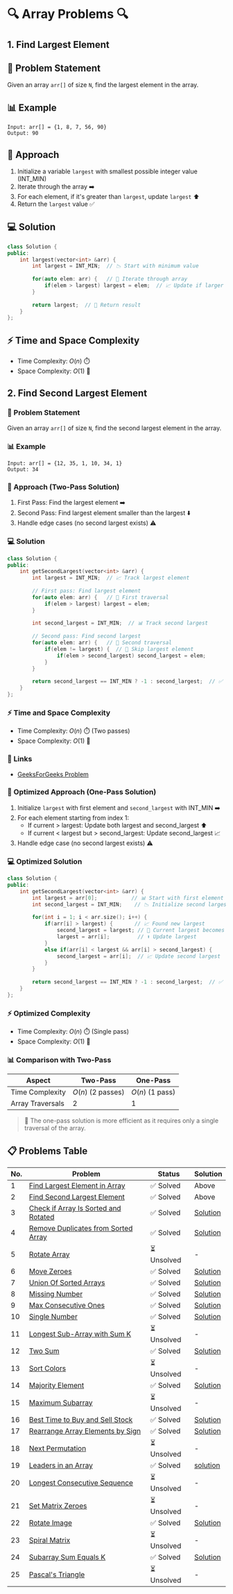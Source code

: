 # 🔍 Array Problems 🔍

## 1. Find Largest Element

## 📝 Problem Statement
Given an array `arr[]` of size `N`, find the largest element in the array.

## 📊 Example
```
Input: arr[] = {1, 8, 7, 56, 90}
Output: 90
```

## 🚀 Approach
1. Initialize a variable `largest` with smallest possible integer value (INT_MIN)
2. Iterate through the array ➡️
3. For each element, if it's greater than `largest`, update `largest` ⬆️
4. Return the `largest` value ✅

## 💻 Solution
```cpp
class Solution {
public:
    int largest(vector<int> &arr) {
        int largest = INT_MIN;  // 📉 Start with minimum value
        
        for(auto elem: arr) {   // 🔄 Iterate through array
            if(elem > largest) largest = elem;  // 📈 Update if larger found
        }
        
        return largest;  // 🎯 Return result
    }
};
```

## ⚡ Time and Space Complexity
- Time Complexity: $O(n)$ ⏱️
- Space Complexity: $O(1)$ 💾

## 2. Find Second Largest Element

### 📝 Problem Statement
Given an array `arr[]` of size `N`, find the second largest element in the array.

### 📊 Example
```
Input: arr[] = {12, 35, 1, 10, 34, 1}
Output: 34
```

### 🚀 Approach (Two-Pass Solution)
1. First Pass: Find the largest element ➡️
2. Second Pass: Find largest element smaller than the largest ⬇️
3. Handle edge cases (no second largest exists) ⚠️

### 💻 Solution
```cpp
class Solution {
public:
    int getSecondLargest(vector<int> &arr) {
        int largest = INT_MIN;  // 📈 Track largest element
        
        // First pass: Find largest element
        for(auto elem: arr) {   // 🔄 First traversal
            if(elem > largest) largest = elem;
        }
        
        int second_largest = INT_MIN;  // 📊 Track second largest
        
        // Second pass: Find second largest
        for(auto elem: arr) {   // 🔄 Second traversal
            if(elem != largest) {  // 🎯 Skip largest element
                if(elem > second_largest) second_largest = elem;
            }
        }
        
        return second_largest == INT_MIN ? -1 : second_largest;  // ✅ Return result
    }
};
```

### ⚡ Time and Space Complexity
- Time Complexity: $O(n)$ ⏱️ (Two passes)
- Space Complexity: $O(1)$ 💾

### 🔗 Links
- [GeeksForGeeks Problem](https://www.geeksforgeeks.org/problems/second-largest3735/1)


### 🚀 Optimized Approach (One-Pass Solution)
1. Initialize `largest` with first element and `second_largest` with INT_MIN ➡️
2. For each element starting from index 1:
   - If current > largest: Update both largest and second_largest ⬆️
   - If current < largest but > second_largest: Update second_largest 📈
3. Handle edge case (no second largest exists) ⚠️

### 💻 Optimized Solution
```cpp
class Solution {
public:
    int getSecondLargest(vector<int> &arr) {
        int largest = arr[0];           // 📊 Start with first element
        int second_largest = INT_MIN;    // 📉 Initialize second largest
        
        for(int i = 1; i < arr.size(); i++) {
            if(arr[i] > largest) {       // 📈 Found new largest
                second_largest = largest; // 🔄 Current largest becomes second
                largest = arr[i];         // ⬆️ Update largest
            }
            else if(arr[i] < largest && arr[i] > second_largest) {
                second_largest = arr[i];  // 📈 Update second largest
            }
        }
        
        return second_largest == INT_MIN ? -1 : second_largest;  // ✅ Return result
    }
};
```

### ⚡ Optimized Complexity
- Time Complexity: $O(n)$ ⏱️ (Single pass)
- Space Complexity: $O(1)$ 💾

### 📊 Comparison with Two-Pass
| Aspect | Two-Pass | One-Pass |
|--------|----------|----------|
| Time Complexity | $O(n)$ (2 passes) | $O(n)$ (1 pass) |
| Array Traversals | 2 | 1 |


> 🎯 The one-pass solution is more efficient as it requires only a single traversal of the array.

## 📋 Problems Table

| No. | Problem | Status | Solution |
|-----|---------|--------|-----------|
| 1 | [Find Largest Element in Array](https://www.geeksforgeeks.org/problems/largest-element-in-array4009/1) | $✅$ Solved | Above |
| 2 | [Find Second Largest Element](https://www.geeksforgeeks.org/problems/second-largest3735/1) | $✅$ Solved | Above |
| 3 | [Check if Array Is Sorted and Rotated](https://leetcode.com/problems/check-if-array-is-sorted-and-rotated/) | $✅$ Solved | [Solution](https://leetcode.com/problems/check-if-array-is-sorted-and-rotated/solutions/6740168/1752-check-if-array-is-sorted-and-rotate-upf0/) |
| 4 | [Remove Duplicates from Sorted Array](https://leetcode.com/problems/remove-duplicates-from-sorted-array/description/) | ✅ Solved | [Solution](https://leetcode.com/problems/remove-duplicates-from-sorted-array/solutions/6749808/remove-duplicates-from-sorted-array-leetcode-26-clean-in-place-with-two-pointers/) |
| 5 | [Rotate Array](https://leetcode.com/problems/rotate-array/description/) | ⏳ Unsolved | - |
| 6 | [Move Zeroes](https://leetcode.com/problems/move-zeroes/description/) | ✅ Solved | [Solution](https://leetcode.com/problems/move-zeroes/solutions/6749908/move-zeroes-two-pointer-swap-approach-by-s5im/) |
| 7 | [Union Of Sorted Arrays](https://www.codechef.com/practice/course/tcs-nqt-questions/TCSNQTC/problems/TCSNQTCP08) | ✅ Solved | [Solution](../Arrays/sols/7_union_of_sorted_arrays.md) |
| 8 | [Missing Number](https://leetcode.com/problems/missing-number/) | ✅ Solved | [Solution](https://leetcode.com/problems/missing-number/solutions/6750120/missing-number-using-sum-formula-o-n-time-o-1-space/) |
| 9 | [Max Consecutive Ones](https://leetcode.com/problems/max-consecutive-ones/description/) | ✅ Solved | [Solution](https://leetcode.com/problems/max-consecutive-ones/solutions/6750207/max-1s-in-a-row-fast-clean-solution-by-k-3u3y/) |
| 10 | [Single Number](https://leetcode.com/problems/single-number/description/) | ✅ Solved | [Solution](https://leetcode.com/problems/single-number/solutions/6750234/unique-element-finder-with-bitwise-xor-t-qz9q/) |
| 11 | [Longest Sub-Array with Sum K](https://www.geeksforgeeks.org/problems/longest-sub-array-with-sum-k0809/1) | ⏳ Unsolved | - |
| 12 | [Two Sum](https://leetcode.com/problems/two-sum/description/) | ✅ Solved | [Solution](https://leetcode.com/problems/two-sum/solutions/6674442/c-solution-two-sum-with-sorting-two-pointers-beats-100/) |
| 13 | [Sort Colors](https://leetcode.com/problems/sort-colors/description/) | ⏳ Unsolved | - |
| 14 | [Majority Element](https://leetcode.com/problems/majority-element/) | ✅ Solved | [Solution](https://leetcode.com/problems/majority-element/solutions/6753170/title-boyer-moore-voting-algorithm-on-ti-vd7k/) |
| 15 | [Maximum Subarray](https://leetcode.com/problems/maximum-subarray/description/) | ⏳ Unsolved | - |
| 16 | [Best Time to Buy and Sell Stock](https://leetcode.com/problems/best-time-to-buy-and-sell-stock/description/) | ✅ Solved | [Solution](https://leetcode.com/problems/best-time-to-buy-and-sell-stock/solutions/6753347/best-time-to-buy-and-sell-stock-greedy-o-rz5h/) |
| 17 | [Rearrange Array Elements by Sign](https://leetcode.com/problems/rearrange-array-elements-by-sign/description/) | ✅ Solved | [Solution](https://leetcode.com/problems/rearrange-array-elements-by-sign/solutions/6753497/alternate-positive-and-negative-numbers-xn6z1/) |
| 18 | [Next Permutation](https://leetcode.com/problems/next-permutation/) | ⏳ Unsolved | - |
| 19 | [Leaders in an Array](https://www.geeksforgeeks.org/problems/leaders-in-an-array-1587115620/1) | ✅ Solved| [solution](../Arrays/sols/19_leaders_in_array.md) |
| 20 | [Longest Consecutive Sequence](https://leetcode.com/problems/longest-consecutive-sequence/description/) | ⏳ Unsolved | - |
| 21 | [Set Matrix Zeroes](https://leetcode.com/problems/set-matrix-zeroes/description/) | ⏳ Unsolved | - |
| 22 | [Rotate Image](https://leetcode.com/problems/rotate-image/description/) | ✅ Solved | [Solution](https://leetcode.com/problems/rotate-image/solutions/6755365/inplace-rotate-image-90-degrees-clockwis-fkif/) |
| 23 | [Spiral Matrix](https://leetcode.com/problems/spiral-matrix/description/) | ⏳ Unsolved | - |
| 24 | [Subarray Sum Equals K](https://leetcode.com/problems/subarray-sum-equals-k/description/) | ✅ Solved | [Solution](https://leetcode.com/problems/subarray-sum-equals-k/solutions/6755785/leetcode-560-subarray-sum-equals-k-brute-niei/) |
| 25 | [Pascal's Triangle](https://leetcode.com/problems/pascals-triangle/description/) | ⏳ Unsolved | - |
